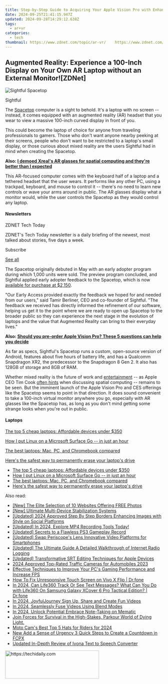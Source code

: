 ```yaml
---
title: Step-by-Step Guide to Acquiring Your Apple Vision Pro with Enhanced Face Scanning Features – Unveil the Hidden Strategies | TechInsights by ZDNET
date: 2024-09-25T21:41:15.947Z
updated: 2024-09-28T14:29:12.638Z
tags:
  - ar+vr
categories:
  - tech
thumbnail: https://www.zdnet.com/topic/ar-vr/    https://www.zdnet.com/a/img/resize/2f35a6951697b7d39ebc94e9cb6c504304ba02b6/2024/02/19/c8e5e7b1-488f-415f-a66f-8f3d2a0730eb/vision-pro-with-purple-background.jpg?width=170&height=96&fit=crop&auto=webp
---
```


## Augmented Reality: Experience a 100-Inch Display on Your Own AR Laptop without an External Monitor![ZDNet]

![Sightful Spacetop](https://www.zdnet.com/a/img/resize/7ff64b211bccdae9e023f61cf988dce7f8e58804/2024/01/18/92490641-9e15-4cbc-b3d4-66c68141e43c/spacetop.jpg?auto=webp&width=1280)

Sightful

The [Spacetop](https://sightful.com/) computer is a sight to behold. It's a laptop with no screen -- instead, it comes equipped with an augmented reality (AR) headset that you wear to view a massive 100-inch curved display in front of you. 

This could become the laptop of choice for anyone from traveling professionals to gamers. Those who don't want anyone nearby peeking at their screens, people who don't want to be restricted to a laptop's small display, or those curious about mixed reality are the users Sightful had in mind when creating the Spacetop. 

**Also: [I demoed Xreal's AR glasses for spatial computing and they're better than I expected](https://www.zdnet.com/article/i-demoed-xreals-ar-glasses-for-spatial-computing-and-theyre-better-than-i-expected/)**

This AR-focused computer comes with the keyboard half of a laptop and a tethered headset that the user wears. It performs like any other PC, using a trackpad, keyboard, and mouse to control it -- there's no need to learn new controls or wave your arms around in public. The AR glasses display what a monitor would, while the user controls the Spacetop as they would control any laptop.

#### Newsletters

ZDNET Tech Today

ZDNET's Tech Today newsletter is a daily briefing of the newest, most talked about stories, five days a week.

 Subscribe

[See all](https://www.zdnet.com/newsletters/)

The Spacetop originally debuted in May with an early adopter program during which 1,000 units were sold. The preview program concluded, and Sightful applied early adopter feedback to the Spacetop, which is now [available for purchase at $2,150](https://sightful.com/).

"Our Early Access provided exactly the feedback we hoped for and needed from our users," said Tamir Berliner, CEO and co-founder of Sightful. "The feedback we received has directly informed the refinement of our software, helping us get it to the point where we are ready to open up Spacetop to the broader public so they can experience the next stage in the evolution of laptops and the value that Augmented Reality can bring to their everyday lives."

**Also: [Should you pre-order Apple Vision Pro? These 5 questions can help you decide](https://www.zdnet.com/article/apple-vision-pro-should-you-pre-order/)**

As far as specs, Sightful's Spacetop runs a custom, open-source version of Android, features about five hours of battery life, and has a Qualcomm Snapdragon XR2, the predecessor to the Snapdragon 8 Gen 2\. It also has 128GB of storage and 8GB of RAM. 

Whether mixed reality is the future of work and [entertainment](https://www.zdnet.com/article/apple-is-now-marketing-vision-pro-as-the-ultimate-entertainment-device/) \-- as Apple CEO Tim Cook [often hints](https://www.zdnet.com/article/apple-vision-pro-in-stores-february-2-pre-orders-start-january-19/) when discussing spatial computing -- remains to be seen. But the imminent launch of the Apple Vision Pro and CES offerings like the Spacetop seems to point in that direction. It does sound convenient to take a 100-inch virtual monitor anywhere you go, especially with AR glasses like the Spacetop has, as long as you don't mind getting some strange looks when you're out in public. 

#### Laptops

[The top 5 cheap laptops: Affordable devices under $350](https://www.zdnet.com/article/best-cheap-laptop/ "The top 5 cheap laptops: Affordable devices under $350")

[How I put Linux on a Microsoft Surface Go -- in just an hour](https://www.zdnet.com/article/how-i-put-linux-on-a-microsoft-surface-go-in-just-an-hour/ "How I put Linux on a Microsoft Surface Go -- in just an hour")

[The best laptops: Mac, PC, and Chromebook compared](https://www.zdnet.com/article/best-laptop/ "The best laptops: Mac, PC, and Chromebook compared")

[Here's the safest way to permanently erase your laptop's drive](https://www.zdnet.com/article/wiping-a-windows-laptop-heres-the-safest-free-way-to-erase-your-personal-data/ "Here's the safest way to permanently erase your laptop's drive")

* [The top 5 cheap laptops: Affordable devices under $350](https://www.zdnet.com/article/best-cheap-laptop/ "The top 5 cheap laptops: Affordable devices under $350")
* [How I put Linux on a Microsoft Surface Go -- in just an hour](https://www.zdnet.com/article/how-i-put-linux-on-a-microsoft-surface-go-in-just-an-hour/ "How I put Linux on a Microsoft Surface Go -- in just an hour")
* [The best laptops: Mac, PC, and Chromebook compared](https://www.zdnet.com/article/best-laptop/ "The best laptops: Mac, PC, and Chromebook compared")
* [Here's the safest way to permanently erase your laptop's drive](https://www.zdnet.com/article/wiping-a-windows-laptop-heres-the-safest-free-way-to-erase-your-personal-data/ "Here's the safest way to permanently erase your laptop's drive")

<ins class="adsbygoogle"
     style="display:block"
     data-ad-format="autorelaxed"
     data-ad-client="ca-pub-7571918770474297"
     data-ad-slot="1223367746"></ins>

<ins class="adsbygoogle"
     style="display:block"
     data-ad-client="ca-pub-7571918770474297"
     data-ad-slot="8358498916"
     data-ad-format="auto"
     data-full-width-responsive="true"></ins>

<span class="atpl-alsoreadstyle">Also read:</span>
<div><ul>
<li><a href="https://some-tips.techidaily.com/new-the-elite-selection-of-10-websites-offering-free-photos/"><u>[New] The Elite Selection of 10 Websites Offering FREE Photos</u></a></li>
<li><a href="https://some-tips.techidaily.com/new-ultimate-multi-device-stabilization-systems/"><u>[New] Ultimate Multi-Device Stabilization Systems</u></a></li>
<li><a href="https://instagram-video-recordings.techidaily.com/updated-2024-approved-step-by-step-borders-enhancing-images-with-style-on-social-platforms/"><u>[Updated] 2024 Approved Step By Step Borders Enhancing Images with Style on Social Platforms</u></a></li>
<li><a href="https://screen-video-capture.techidaily.com/1716068801584-updated-in-2024-explore-mp4-recording-tools-today/"><u>[Updated] In 2024, Explore MP4 Recording Tools Today!</u></a></li>
<li><a href="https://screen-capture.techidaily.com/updated-secrets-to-a-flawless-ps3-gameplay-record/"><u>[Updated] Secrets to a Flawless PS3 Gameplay Record</u></a></li>
<li><a href="https://some-tips.techidaily.com/updated-swap-periscopes-lens-innovative-video-platforms-for-smartphones/"><u>[Updated] Swap Periscope's Lens Innovative Video Platforms for Smartphones</u></a></li>
<li><a href="https://some-tips.techidaily.com/updated-the-ultimate-guide-a-detailed-walkthrough-of-internet-radio-logging/"><u>[Updated] The Ultimate Guide A Detailed Walkthrough of Internet Radio Logging</u></a></li>
<li><a href="https://some-tips.techidaily.com/updated-transformative-srt-editing-techniques-for-apple-devices/"><u>[Updated] Transformative SRT Editing Techniques for Apple Devices</u></a></li>
<li><a href="https://some-tips.techidaily.com/2024-approved-top-rated-traffic-cameras-for-automobiles-2023/"><u>2024 Approved Top-Rated Traffic Cameras for Automobiles 2023</u></a></li>
<li><a href="https://win-solutions.techidaily.com/effective-techniques-to-improve-your-pcs-gaming-performance-and-increase-fps/"><u>Effective Techniques to Improve Your PC's Gaming Performance and Increase FPS</u></a></li>
<li><a href="https://fix-guide.techidaily.com/how-to-fix-unresponsive-touch-screen-on-vivo-x-flip-drfone-by-drfone-fix-android-problems-fix-android-problems/"><u>How To Fix Unresponsive Touch Screen on Vivo X Flip | Dr.fone</u></a></li>
<li><a href="https://change-location.techidaily.com/in-2024-can-life360-track-or-see-text-messages-what-can-you-do-with-life360-on-samsung-galaxy-xcover-6-pro-tactical-edition-drfone-by-drfone-virtual-android/"><u>In 2024, Can Life360 Track Or See Text Messages? What Can You Do with Life360 On Samsung Galaxy XCover 6 Pro Tactical Edition? | Dr.fone</u></a></li>
<li><a href="https://some-tips.techidaily.com/in-2024-joyfuljourney-sign-up-share-and-create-fun-videos/"><u>In 2024, JoyfulJourney Sign Up, Share and Create Fun Videos</u></a></li>
<li><a href="https://video-screen-grab.techidaily.com/in-2024-seamlessly-fuse-videos-using-blend-modes/"><u>In 2024, Seamlessly Fuse Videos Using Blend Modes</u></a></li>
<li><a href="https://some-tips.techidaily.com/in-2024-unlock-potential-embrace-note-taking-on-mematic/"><u>In 2024, Unlock Potential Embrace Note-Taking on Mematic</u></a></li>
<li><a href="https://buynow-reviews.techidaily.com/join-forces-for-survival-in-the-high-stakes-parkour-world-of-dying-light/"><u>Join Forces for Survival in the High-Stakes, Parkour World of Dying Light.</u></a></li>
<li><a href="https://some-tips.techidaily.com/moto-cams-best-top-5-hats-for-riders-for-2024/"><u>Moto Cam's Best Top 5 Hats for Riders for 2024</u></a></li>
<li><a href="https://ai-vdieo-software.techidaily.com/new-add-a-sense-of-urgency-3-quick-steps-to-create-a-countdown-in-fcpx/"><u>New Add a Sense of Urgency 3 Quick Steps to Create a Countdown in FCPX</u></a></li>
<li><a href="https://ai-topics.techidaily.com/updated-in-depth-review-of-ivona-text-to-speech-converter/"><u>Updated In-Depth Review of Ivona Text to Speech Converter</u></a></li>
</ul></div>

<!-- affiliate ads begin -->
<a href="https://aligracehair.sjv.io/c/5597632/1885943/19272" target="_top" id="1885943">
  <img src="//a.impactradius-go.com/display-ad/19272-1885943" border="0" alt="https://techidaily.com" width="300" height="90"/>
</a>
<img height="0" width="0" src="https://aligracehair.sjv.io/i/5597632/1885943/19272" style="position:absolute;visibility:hidden;" border="0" />
<!-- affiliate ads end -->

